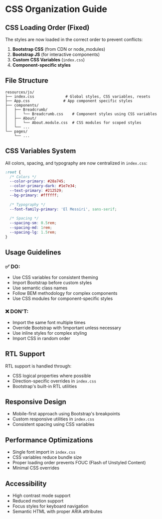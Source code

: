 # CSS Organization Guide

## CSS Loading Order (Fixed)

The styles are now loaded in the correct order to prevent conflicts:

1. **Bootstrap CSS** (from CDN or node_modules)
2. **Bootstrap JS** (for interactive components)
3. **Custom CSS Variables** (`index.css`)
4. **Component-specific styles**

## File Structure

```
resources/js/
├── index.css              # Global styles, CSS variables, resets
├── App.css               # App component specific styles
├── components/
│   ├── Breadcrumb/
│   │   └── Breadcrumb.css    # Component styles using CSS variables
│   ├── About/
│   │   └── About.module.css  # CSS modules for scoped styles
│   └── ...
└── pages/
    └── ...
```

## CSS Variables System

All colors, spacing, and typography are now centralized in `index.css`:

```css
:root {
  /* Colors */
  --color-primary: #28a745;
  --color-primary-dark: #1e7e34;
  --text-primary: #212529;
  --bg-primary: #ffffff;
  
  /* Typography */
  --font-family-primary: 'El Messiri', sans-serif;
  
  /* Spacing */
  --spacing-sm: 0.5rem;
  --spacing-md: 1rem;
  --spacing-lg: 1.5rem;
}
```

## Usage Guidelines

### ✅ DO:
- Use CSS variables for consistent theming
- Import Bootstrap before custom styles
- Use semantic class names
- Follow BEM methodology for complex components
- Use CSS modules for component-specific styles

### ❌ DON'T:
- Import the same font multiple times
- Override Bootstrap with !important unless necessary
- Use inline styles for complex styling
- Import CSS in random order

## RTL Support

RTL support is handled through:
- CSS logical properties where possible
- Direction-specific overrides in `index.css`
- Bootstrap's built-in RTL utilities

## Responsive Design

- Mobile-first approach using Bootstrap's breakpoints
- Custom responsive utilities in `index.css`
- Consistent spacing using CSS variables

## Performance Optimizations

- Single font import in `index.css`
- CSS variables reduce bundle size
- Proper loading order prevents FOUC (Flash of Unstyled Content)
- Minimal CSS overrides

## Accessibility

- High contrast mode support
- Reduced motion support
- Focus styles for keyboard navigation
- Semantic HTML with proper ARIA attributes